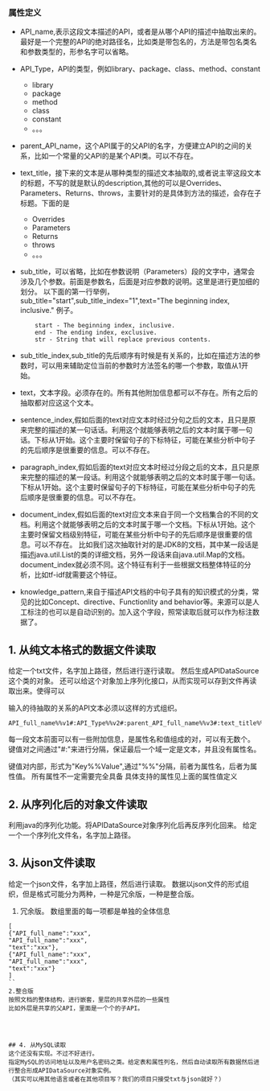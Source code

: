 ### 属性定义
- API_name,表示这段文本描述的API，或者是从哪个API的描述中抽取出来的。最好是一个完整的API的绝对路径名，比如类是带包名的，方法是带包名类名和参数类型的，形参名字可以省略。
- API_Type，API的类型，例如library、package、class、method、constant
    - library
    - package
    - method
    - class
    - constant
    - 。。。
- parent_API_name，这个API属于的父API的名字，方便建立API的之间的关系，比如一个常量的父API的是某个API类。可以不存在。
- text_title，接下来的文本是从哪种类型的描述文本抽取的,或者说主宰这段文本的标题，不写的就是默认的description,其他的可以是Overrides、Parameters、Returns、throws，主要针对的是具体到方法的描述，会存在子标题。下面的是
    - Overrides
    - Parameters
    - Returns
    - throws
    - 。。。
- sub_title，可以省略，比如在参数说明（Parameters）段的文字中，通常会涉及几个参数。前面是参数名，后面是对应参数的说明。这里是进行更加细的划分。
以下面的第一行举例，sub_title="start",sub_title_index="1",text="The beginning index, inclusive."
    例子。
    ```$xslt
        start - The beginning index, inclusive.
        end - The ending index, exclusive.
        str - String that will replace previous contents.
    ```

- sub_title_index,sub_title的先后顺序有时候是有关系的，比如在描述方法的参数时，可以用来辅助定位当前的参数时方法签名的哪一个参数，取值从1开始。
- text，文本字段。必须存在的。所有其他附加信息都可以不存在。所有之后的抽取都对应这这个文本。

- sentence_index,假如后面的text对应文本时经过分句之后的文本，且只是原来完整的描述的某一句话话。利用这个就能够表明之后的文本时属于哪一句话。下标从1开始。这个主要时保留句子的下标特征，可能在某些分析中句子的先后顺序是很重要的信息。可以不存在。
- paragraph_index,假如后面的text对应文本时经过分段之后的文本，且只是原来完整的描述的某一段话。利用这个就能够表明之后的文本时属于哪一句话。下标从1开始。这个主要时保留句子的下标特征，可能在某些分析中句子的先后顺序是很重要的信息。可以不存在。
- document_index,假如后面的text对应文本来自于同一个文档集合的不同的文档。利用这个就能够表明之后的文本时属于哪一个文档。下标从1开始。这个主要时保留文档级别特征，可能在某些分析中句子的先后顺序是很重要的信息。可以不存在。
比如我们这次抽取针对的是JDK8的文档，其中某一段话是描述java.util.List的类的详细文档，另外一段话来自java.util.Map的文档。document_index就必须不同。这个特征有利于一些根据文档整体特征的分析，比如tf-idf就需要这个特征。
- knowledge_pattern,来自于描述API文档的中句子具有的知识模式的分类，常见的比如Concept、directive、Functionlity and behavior等。来源可以是人工标注的也可以是自动识别的。加入这个字段，照常读取后就可以作为标注数据了。


## 1. 从纯文本格式的数据文件读取
给定一个txt文件，名字加上路径，然后进行逐行读取。
然后生成APIDataSource这个类的对象。
还可以给这个对象加上序列化接口，从而实现可以存到文件再读取出来。使得可以

输入的待抽取的关系的API文本必须以这样的方式组织。
```$xslt
API_full_name%%v1#:API_Type%%v2#:parent_API_full_name%%v3#:text_title%%v4#:sub_title%%v5#:sub_title_index%%v6#:text%%v7 
```
每一段文本前面可以有一些附加信息，是属性名和值组成的对，可以有无数个。
键值对之间通过"#:"来进行分隔，保证最后一个域一定是文本，并且没有属性名。

键值对内部，形式为"Key%%Value",通过"%%"分隔，前者为属性名，后者为属性值。
所有属性不一定需要完全具备
具体支持的属性见上面的属性值定义
## 2. 从序列化后的对象文件读取
利用java的序列化功能。将APIDataSource对象序列化后再反序列化回来。
给定一个一个序列化文件名，名字加上路径。
## 3. 从json文件读取
给定一个json文件，名字加上路径，然后进行读取。
数据以json文件的形式组织，但是格式可能分为两种，一种是冗余版，一种是整合版。

1. 冗余版。
数组里面的每一项都是单独的全体信息
```$xslt
[
{"API_full_name":"xxx",
"API_full_name":"xxx",
"text":"xxx"},
{"API_full_name":"xxx",
"API_full_name":"xxx",
"text":"xxx"}
]
``
2.整合版
按照文档的整体结构，进行嵌套，里层的共享外层的一些属性
比如外层是共享的父API，里面是一个个的子API。




## 4. 从MySQL读取
这个还没有实现。不过不好进行。
指定MySQL的访问地址以及用户名密码之类。给定表和属性列名，然后自动读取所有数据然后进行整合形成APIDataSource对象实例。
（其实可以用其他语言或者在其他项目写？我们的项目只接受txt与json就好？）





